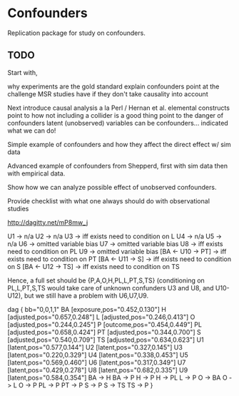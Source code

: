 # Confounders
Replication package for study on confounders.

## TODO

Start with,

why experiments are the gold standard
explain confounders
point at the challenge MSR studies have if they don't take causality into account

Next introduce causal analysis a la Perl / Hernan et al.
elemental constructs
point to how not including a collider is a good thing
point to the danger of confounders
latent (unobserved) variables can be confounders... indicated what we can do!

Simple example of confounders and how they affect the direct effect w/ sim data

Advanced example of confounders from Shepperd, first with sim data then with empirical data.

Show how we can analyze possible effect of unobserved confounders.


Provide checklist with what one always should do with observational studies

http://dagitty.net/mP8mw_j

U1 -> n/a
U2 -> n/a
U3 -> iff exists need to condition on L
U4 -> n/a
U5 -> n/a
U6 -> omitted variable bias
U7 -> omitted variable bias
U8 -> iff exists need to condition on PL
U9 -> omitted variable bias
[BA <- U10 -> PT] -> iff exists need to condition on PT
[BA <- U11 -> S] -> iff exists need to condition on S
[BA <- U12 -> TS] -> iff exists need to condition on TS

Hence, a full set should be {P,A,O,H,PL,L,PT,S,TS} (conditioning on PL,L,PT,S,TS would take care of unknown confunders U3 and U8, and U10-U12), but we still have a problem with U6,U7,U9.

dag {
bb="0,0,1,1"
BA [exposure,pos="0.452,0.130"]
H [adjusted,pos="0.657,0.248"]
L [adjusted,pos="0.246,0.413"]
O [adjusted,pos="0.244,0.245"]
P [outcome,pos="0.454,0.449"]
PL [adjusted,pos="0.658,0.424"]
PT [adjusted,pos="0.344,0.700"]
S [adjusted,pos="0.540,0.709"]
TS [adjusted,pos="0.634,0.623"]
U1 [latent,pos="0.577,0.144"]
U2 [latent,pos="0.327,0.145"]
U3 [latent,pos="0.220,0.329"]
U4 [latent,pos="0.338,0.453"]
U5 [latent,pos="0.569,0.460"]
U6 [latent,pos="0.317,0.349"]
U7 [latent,pos="0.429,0.278"]
U8 [latent,pos="0.682,0.335"]
U9 [latent,pos="0.584,0.354"]
BA -> H
BA -> P
H -> P
H -> PL
L -> P
O -> BA
O -> L
O -> P
PL -> P
PT -> P
S -> P
S -> TS
TS -> P
}

